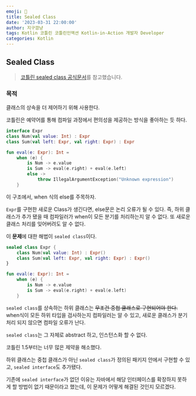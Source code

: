 ```yaml
---
emoji: 🌱
title: Sealed Class
date: '2023-03-31 22:00:00'
author: 지구깜냥
tags: Kotlin 코틀린 코틀린인액션 Kotlin-in-Action 개발자 Developer
categories: Kotlin
---
```

## Sealed Class
>[코틀린 sealed class 공식문서](https://kotlinlang.org/docs/sealed-classes.html)를 참고했습니다.
### 목적
클래스의 상속을 더 제어하기 위해 사용한다.

코틀린은 예약어를 통해 컴파일 과정에서 편의성을 제공하는 방식을 좋아하는 듯 하다.

```kotlin
interface Expr
class Num(val value: Int) : Expr
class Sum(val left: Expr, val right: Expr) : Expr

fun eval(e: Expr): Int =
    when (e) {
        is Num -> e.value
        is Sum -> eval(e.right) + eval(e.left)
        else ->
            throw IllegalArgumentException("Unknown expression")
    }
```
이 구조에서, when 식의 else를 주목하자.

`Expr`를 구현한 새로운 Class가 생긴다면, else문은 논리 오류가 될 수 있다.
즉, 하위 클래스가 추가 됐을 때 컴파일러가 when이 모든 분기를 처리하는지 알 수 없다.
또 새로운 클래스 처리를 잊어버려도 알 수 없다.

이 **문제**에 대한 해법이 `sealed class`이다.

```kotlin
sealed class Expr {
    class Num(val value: Int) : Expr()
    class Sum(val left: Expr, val right: Expr) : Expr()
}

fun eval(e: Expr): Int =
    when (e) {
        is Num -> e.value
        is Sum -> eval(e.right) + eval(e.left)
    }
```

`sealed class`를 상속하는 하위 클래스는 ~~무조건 중첩 클래스로 구현되어야 한다.~~
when식이 모든 하위 타입을 검사하는지 컴파일러는 알 수 있고, 새로운 클래스가 분기처리 되지 않으면 컴파일 오류가 난다.

`sealed class`는 그 자체로 abstract 하고, 인스턴스화 할 수 없다.


코틀린 1.5부터는 너무 많은 제약을 해소했다.

하위 클래스는 중첩 클래스가 아닌 `sealed class`가 정의된 패키지 안에서 구현할 수 있고,
`sealed interface`도 추가됐다.

기존에 `sealed interface`가 없던 이유는 자바에서 해당 인터페이스를 확장하지 못하게 할 방법이 없기 때문이라고 했는데,
이 문제가 어떻게 해결된 것인지 모르겠다.




